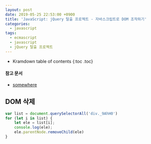 ```yaml
---
layout: post
date: 2019-05-25 22:53:00 +0900
title: 'JavaScript: jQuery 탈출 프로젝트 - 자바스크립트로 DOM 조작하기'
categories:
  - javascript
tags:
  - ecmascript
  - javascript
  - jQuery 탈출 프로젝트
---
```


* Kramdown table of contents
{:toc .toc}

#### 참고 문서

- [somewhere](somewhere)

## DOM 삭제

```js
var list = document.querySelectorAll('div._9AhH0')
for (let i in list) {
	let ele = list[i];
	console.log(ele);
	ele.parentNode.removeChild(ele)
}
```
